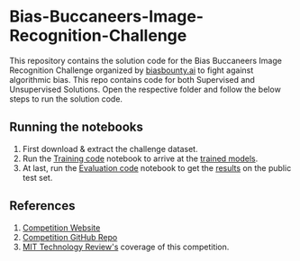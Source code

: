 # Bias-Buccaneers-Image-Recognition-Challenge
This repository contains the solution code for the Bias Buccaneers Image Recognition Challenge organized by [biasbounty.ai](https://biasbounty.ai/) to fight against algorithmic bias. This repo contains code for both Supervised and Unsupervised Solutions. Open the respective folder and follow the below steps to run the solution code.

## Running the notebooks
1. First download & extract the challenge dataset.
2. Run the [Training code](https://github.com/BalajiAI/Bias-Buccaneers-Image-Recognition-Challenge/blob/main/Training%20code.ipynb) notebook to arrive at the [trained models](https://github.com/BalajiAI/Bias-Buccaneers-Image-Recognition-Challenge/tree/main/saved%20models).
3. At last, run the [Evaluation code](https://github.com/BalajiAI/Bias-Buccaneers-Image-Recognition-Challenge/blob/main/Evaluation%20code.ipynb) notebook to get the [results](https://github.com/BalajiAI/Bias-Buccaneers-Image-Recognition-Challenge/blob/main/submission.json) on the public test set.

## References
1. [Competition Website](https://biasbounty.ai/8-bbb)
2. [Competition GitHub Repo](https://github.com/Bias-Buccaneers/bb1-img-recognition)
3. [MIT Technology Review's](https://www.technologyreview.com/2022/10/20/1061977/ai-bias-bounty-help-catch-unfair-algorithms-faster/) coverage of this competition.
